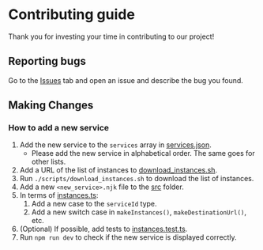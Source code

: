 # Contributing guide

Thank you for investing your time in contributing to our project!

## Reporting bugs

Go to the [Issues](https://github.com/mshibanami/jisk/issues) tab and open an issue and describe the bug you found.

## Making Changes

### How to add a new service

1. Add the new service to the `services` array in [services.json](src/_data/services.json).
   - Please add the new service in alphabetical order. The same goes for other lists.
2. Add a URL of the list of instances to [download_instances.sh](scripts/download_instances.sh).
3. Run `./scripts/download_instances.sh` to download the list of instances.
4. Add a new `<new_service>.njk` file to the [src](./src) folder.
5. In terms of [instances.ts](src/assets/ts/instances.ts):
   1. Add a new case to the `serviceId` type.
   2. Add a new switch case in `makeInstances()`, `makeDestinationUrl()`, etc.
6. (Optional) If possible, add tests to [instances.test.ts](tests/instances.test.ts).
7. Run `npm run dev` to check if the new service is displayed correctly.
